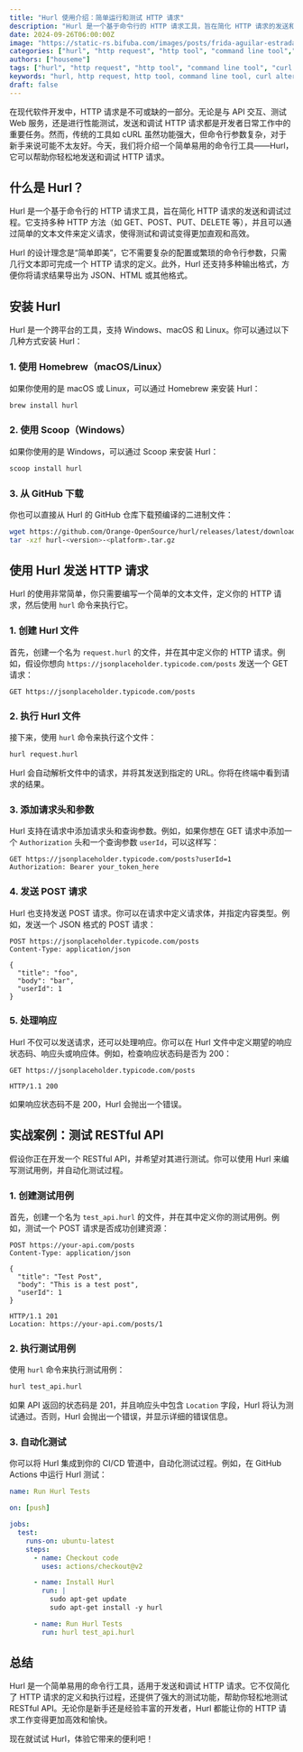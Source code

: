 ```yaml
---
title: "Hurl 使用介绍：简单运行和测试 HTTP 请求"
description: "Hurl 是一个基于命令行的 HTTP 请求工具，旨在简化 HTTP 请求的发送和调试过程。它支持多种 HTTP 方法（如 GET、POST、PUT、DELETE 等），并且可以通过简单的文本文件来定义请求，使得测试和调试变得更加直观和高效。"
date: 2024-09-26T06:00:00Z
image: "https://static-rs.bifuba.com/images/posts/frida-aguilar-estrada-sMV0Rv4UKKY-unsplash.jpg"
categories: ["hurl", "http request", "http tool", "command line tool","实战工具"]
authors: ["houseme"]
tags: ["hurl", "http request", "http tool", "command line tool", "curl alternative", "httpie alternative", "http client", "http debugging", "http testing", "http tooling"]
keywords: "hurl, http request, http tool, command line tool, curl alternative, httpie alternative, http client, http debugging, http testing, http tooling"
draft: false
---
```


在现代软件开发中，HTTP 请求是不可或缺的一部分。无论是与 API 交互、测试 Web 服务，还是进行性能测试，发送和调试 HTTP 请求都是开发者日常工作中的重要任务。然而，传统的工具如 cURL 虽然功能强大，但命令行参数复杂，对于新手来说可能不太友好。今天，我们将介绍一个简单易用的命令行工具——Hurl，它可以帮助你轻松地发送和调试 HTTP 请求。

## 什么是 Hurl？

Hurl 是一个基于命令行的 HTTP 请求工具，旨在简化 HTTP 请求的发送和调试过程。它支持多种 HTTP 方法（如 GET、POST、PUT、DELETE 等），并且可以通过简单的文本文件来定义请求，使得测试和调试变得更加直观和高效。

Hurl 的设计理念是“简单即美”，它不需要复杂的配置或繁琐的命令行参数，只需几行文本即可完成一个 HTTP 请求的定义。此外，Hurl 还支持多种输出格式，方便你将请求结果导出为 JSON、HTML 或其他格式。

## 安装 Hurl

Hurl 是一个跨平台的工具，支持 Windows、macOS 和 Linux。你可以通过以下几种方式安装 Hurl：

### 1. 使用 Homebrew（macOS/Linux）

如果你使用的是 macOS 或 Linux，可以通过 Homebrew 来安装 Hurl：

```bash
brew install hurl
```

### 2. 使用 Scoop（Windows）

如果你使用的是 Windows，可以通过 Scoop 来安装 Hurl：

```powershell
scoop install hurl
```

### 3. 从 GitHub 下载

你也可以直接从 Hurl 的 GitHub 仓库下载预编译的二进制文件：

```bash
wget https://github.com/Orange-OpenSource/hurl/releases/latest/download/hurl-<version>-<platform>.tar.gz
tar -xzf hurl-<version>-<platform>.tar.gz
```

## 使用 Hurl 发送 HTTP 请求

Hurl 的使用非常简单，你只需要编写一个简单的文本文件，定义你的 HTTP 请求，然后使用 `hurl` 命令来执行它。

### 1. 创建 Hurl 文件

首先，创建一个名为 `request.hurl` 的文件，并在其中定义你的 HTTP 请求。例如，假设你想向 `https://jsonplaceholder.typicode.com/posts` 发送一个 GET 请求：

```hurl
GET https://jsonplaceholder.typicode.com/posts
```

### 2. 执行 Hurl 文件

接下来，使用 `hurl` 命令来执行这个文件：

```bash
hurl request.hurl
```

Hurl 会自动解析文件中的请求，并将其发送到指定的 URL。你将在终端中看到请求的结果。

### 3. 添加请求头和参数

Hurl 支持在请求中添加请求头和查询参数。例如，如果你想在 GET 请求中添加一个 `Authorization` 头和一个查询参数 `userId`，可以这样写：

```hurl
GET https://jsonplaceholder.typicode.com/posts?userId=1
Authorization: Bearer your_token_here
```

### 4. 发送 POST 请求

Hurl 也支持发送 POST 请求。你可以在请求中定义请求体，并指定内容类型。例如，发送一个 JSON 格式的 POST 请求：

```hurl
POST https://jsonplaceholder.typicode.com/posts
Content-Type: application/json

{
  "title": "foo",
  "body": "bar",
  "userId": 1
}
```

### 5. 处理响应

Hurl 不仅可以发送请求，还可以处理响应。你可以在 Hurl 文件中定义期望的响应状态码、响应头或响应体。例如，检查响应状态码是否为 200：

```hurl
GET https://jsonplaceholder.typicode.com/posts

HTTP/1.1 200
```

如果响应状态码不是 200，Hurl 会抛出一个错误。

## 实战案例：测试 RESTful API

假设你正在开发一个 RESTful API，并希望对其进行测试。你可以使用 Hurl 来编写测试用例，并自动化测试过程。

### 1. 创建测试用例

首先，创建一个名为 `test_api.hurl` 的文件，并在其中定义你的测试用例。例如，测试一个 POST 请求是否成功创建资源：

```hurl
POST https://your-api.com/posts
Content-Type: application/json

{
  "title": "Test Post",
  "body": "This is a test post",
  "userId": 1
}

HTTP/1.1 201
Location: https://your-api.com/posts/1
```

### 2. 执行测试用例

使用 `hurl` 命令来执行测试用例：

```bash
hurl test_api.hurl
```

如果 API 返回的状态码是 201，并且响应头中包含 `Location` 字段，Hurl 将认为测试通过。否则，Hurl 会抛出一个错误，并显示详细的错误信息。

### 3. 自动化测试

你可以将 Hurl 集成到你的 CI/CD 管道中，自动化测试过程。例如，在 GitHub Actions 中运行 Hurl 测试：

```yaml
name: Run Hurl Tests

on: [push]

jobs:
  test:
    runs-on: ubuntu-latest
    steps:
      - name: Checkout code
        uses: actions/checkout@v2

      - name: Install Hurl
        run: |
          sudo apt-get update
          sudo apt-get install -y hurl

      - name: Run Hurl Tests
        run: hurl test_api.hurl
```

## 总结

Hurl 是一个简单易用的命令行工具，适用于发送和调试 HTTP 请求。它不仅简化了 HTTP 请求的定义和执行过程，还提供了强大的测试功能，帮助你轻松地测试 RESTful API。无论你是新手还是经验丰富的开发者，Hurl 都能让你的 HTTP 请求工作变得更加高效和愉快。

现在就试试 Hurl，体验它带来的便利吧！
